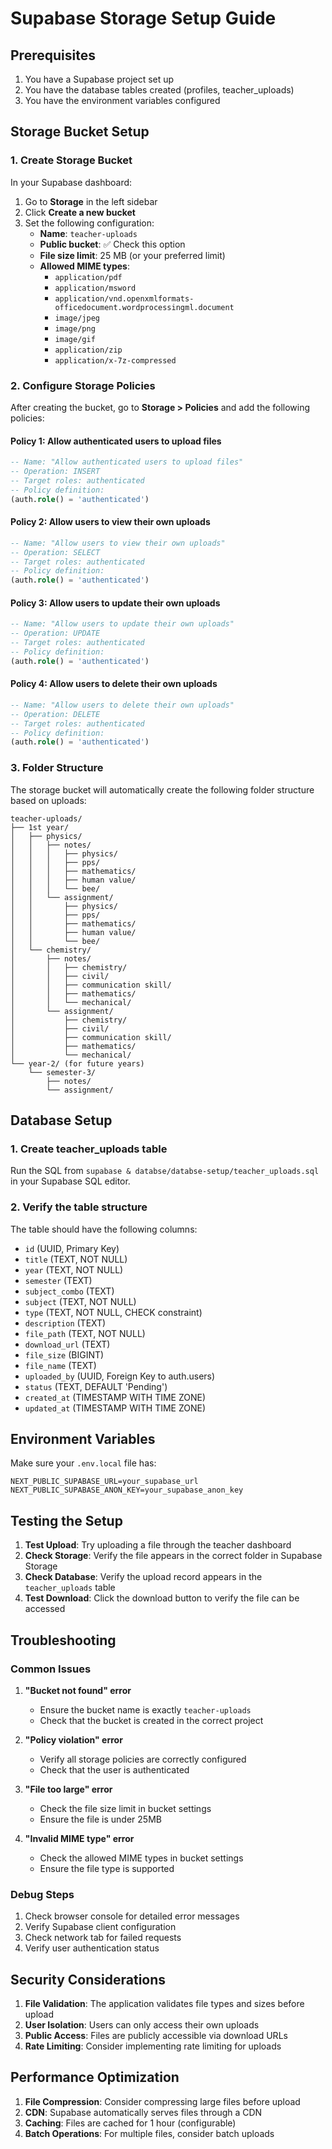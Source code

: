 # Supabase Storage Setup Guide

## Prerequisites

1. You have a Supabase project set up
2. You have the database tables created (profiles, teacher_uploads)
3. You have the environment variables configured

## Storage Bucket Setup

### 1. Create Storage Bucket

In your Supabase dashboard:

1. Go to **Storage** in the left sidebar
2. Click **Create a new bucket**
3. Set the following configuration:
   - **Name**: `teacher-uploads`
   - **Public bucket**: ✅ Check this option
   - **File size limit**: 25 MB (or your preferred limit)
   - **Allowed MIME types**: 
     - `application/pdf`
     - `application/msword`
     - `application/vnd.openxmlformats-officedocument.wordprocessingml.document`
     - `image/jpeg`
     - `image/png`
     - `image/gif`
     - `application/zip`
     - `application/x-7z-compressed`

### 2. Configure Storage Policies

After creating the bucket, go to **Storage > Policies** and add the following policies:

#### Policy 1: Allow authenticated users to upload files
```sql
-- Name: "Allow authenticated users to upload files"
-- Operation: INSERT
-- Target roles: authenticated
-- Policy definition:
(auth.role() = 'authenticated')
```

#### Policy 2: Allow users to view their own uploads
```sql
-- Name: "Allow users to view their own uploads"
-- Operation: SELECT
-- Target roles: authenticated
-- Policy definition:
(auth.role() = 'authenticated')
```

#### Policy 3: Allow users to update their own uploads
```sql
-- Name: "Allow users to update their own uploads"
-- Operation: UPDATE
-- Target roles: authenticated
-- Policy definition:
(auth.role() = 'authenticated')
```

#### Policy 4: Allow users to delete their own uploads
```sql
-- Name: "Allow users to delete their own uploads"
-- Operation: DELETE
-- Target roles: authenticated
-- Policy definition:
(auth.role() = 'authenticated')
```

### 3. Folder Structure

The storage bucket will automatically create the following folder structure based on uploads:

```
teacher-uploads/
├── 1st year/
│   ├── physics/
│   │   ├── notes/
│   │   │   ├── physics/
│   │   │   ├── pps/
│   │   │   ├── mathematics/
│   │   │   ├── human value/
│   │   │   └── bee/
│   │   └── assignment/
│   │       ├── physics/
│   │       ├── pps/
│   │       ├── mathematics/
│   │       ├── human value/
│   │       └── bee/
│   └── chemistry/
│       ├── notes/
│       │   ├── chemistry/
│       │   ├── civil/
│       │   ├── communication skill/
│       │   ├── mathematics/
│       │   └── mechanical/
│       └── assignment/
│           ├── chemistry/
│           ├── civil/
│           ├── communication skill/
│           ├── mathematics/
│           └── mechanical/
└── year-2/ (for future years)
    └── semester-3/
        ├── notes/
        └── assignment/
```

## Database Setup

### 1. Create teacher_uploads table

Run the SQL from `supabase & databse/databse-setup/teacher_uploads.sql` in your Supabase SQL editor.

### 2. Verify the table structure

The table should have the following columns:
- `id` (UUID, Primary Key)
- `title` (TEXT, NOT NULL)
- `year` (TEXT, NOT NULL)
- `semester` (TEXT)
- `subject_combo` (TEXT)
- `subject` (TEXT, NOT NULL)
- `type` (TEXT, NOT NULL, CHECK constraint)
- `description` (TEXT)
- `file_path` (TEXT, NOT NULL)
- `download_url` (TEXT)
- `file_size` (BIGINT)
- `file_name` (TEXT)
- `uploaded_by` (UUID, Foreign Key to auth.users)
- `status` (TEXT, DEFAULT 'Pending')
- `created_at` (TIMESTAMP WITH TIME ZONE)
- `updated_at` (TIMESTAMP WITH TIME ZONE)

## Environment Variables

Make sure your `.env.local` file has:

```env
NEXT_PUBLIC_SUPABASE_URL=your_supabase_url
NEXT_PUBLIC_SUPABASE_ANON_KEY=your_supabase_anon_key
```

## Testing the Setup

1. **Test Upload**: Try uploading a file through the teacher dashboard
2. **Check Storage**: Verify the file appears in the correct folder in Supabase Storage
3. **Check Database**: Verify the upload record appears in the `teacher_uploads` table
4. **Test Download**: Click the download button to verify the file can be accessed

## Troubleshooting

### Common Issues

1. **"Bucket not found" error**
   - Ensure the bucket name is exactly `teacher-uploads`
   - Check that the bucket is created in the correct project

2. **"Policy violation" error**
   - Verify all storage policies are correctly configured
   - Check that the user is authenticated

3. **"File too large" error**
   - Check the file size limit in bucket settings
   - Ensure the file is under 25MB

4. **"Invalid MIME type" error**
   - Check the allowed MIME types in bucket settings
   - Ensure the file type is supported

### Debug Steps

1. Check browser console for detailed error messages
2. Verify Supabase client configuration
3. Check network tab for failed requests
4. Verify user authentication status

## Security Considerations

1. **File Validation**: The application validates file types and sizes before upload
2. **User Isolation**: Users can only access their own uploads
3. **Public Access**: Files are publicly accessible via download URLs
4. **Rate Limiting**: Consider implementing rate limiting for uploads

## Performance Optimization

1. **File Compression**: Consider compressing large files before upload
2. **CDN**: Supabase automatically serves files through a CDN
3. **Caching**: Files are cached for 1 hour (configurable)
4. **Batch Operations**: For multiple files, consider batch uploads 